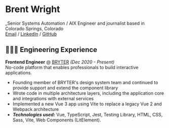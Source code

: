 # Brent Wright
_Senior Systems Automation / AIX Engineer and journalist based in Colorado Springs, Colorado <br>
[Email](mailto:brent.wright1021@gmail.com) / [LinkedIn](www.linkedin.com/in/brent-wright-926648107) / [GitHub](https://github.com/wrightbrent) 

## 👩🏼‍💻 Engineering Experience
**Frontend Engineer** @ [BRYTER](https://bryter.com/) _(Dec 2020 - Present)_ <br>
No-code platform that enables professionals to build interactive applications.
  - Founding member of BRYTER's design system team and continued to provide support and extend the component library
  - Wrote code in multiple architecture layers, including the application core and integrations with external services
  - Implemented a new Vue 3 app using Vite to replace a legacy Vue 2 and Webpack architecture
  - **_Technologies used:_** Vue, TypeScript, Jest, Testing Library, HTML, CSS, Sass, Vite, Web Components (LitElement).
<br><br>
